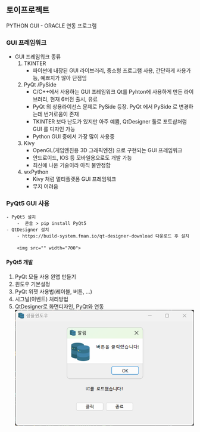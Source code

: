 ## 토이프로젝트
PYTHON GUI - ORACLE 연동 프로그램

### GUI 프레임워크
- GUI 프레임워크 종류
    1. TKINTER 
        - 파이썬에 내장된 GUI 라이브러리, 중소형 프로그램 사용, 간단하게 사용가능, 예쁘지가 않아 단점임
    2. PyQt /PySide 
        - C/C++에서 사용하는 GUI 프레임워크 Qt를 Pyhton에 사용하게 만든 라이브러리, 현재 6버전 출시, 유료
        - PyQt 의 상용라이선스 문제로 PySide 등장. PyQt 에서 PySide 로 변경하는데 번거로움이 존재
        - TKINTER 보다 난도가 있지만 아주 예쁨, QtDesigner 툴로 포토샵처럼 GUI 를 디자인 가능
        - Python GUI 중에서 가장 많이 사용중
    3. Kivy
        - OpenGL(게임엔진용 3D 그래픽엔진) 으로 구현되는 GUI 프레임워크
        - 안드로이드, IOS 등 모바일용으로도 개발 가능
        - 최신에 나온 기술이라 아직 불안정함
    4. wxPython
        - Kivy 처럼 멀티플랫폼 GUI 프레임워크
        - 무지 어려움

### PyQt5 GUI 사용
    - PyQt5 설치
        -  콘솔 > pip install PyQt5
    - QtDesigner 설치
        - https://build-system.fman.io/qt-designer-download 다운로드 후 설치

        <img src="" width="700">


#### PyQt5 개발
1. PyQt 모듈 사용 윈앱 만들기
2. 윈도우 기본설정
3. PyQt 위젯 사용법(레이블, 버튼, ...)
4. 시그널(이벤트) 처리방법
5. QtDesigner로 화면디자인, PyQt와 연동
    <img src="../image/db002.png" width="700">